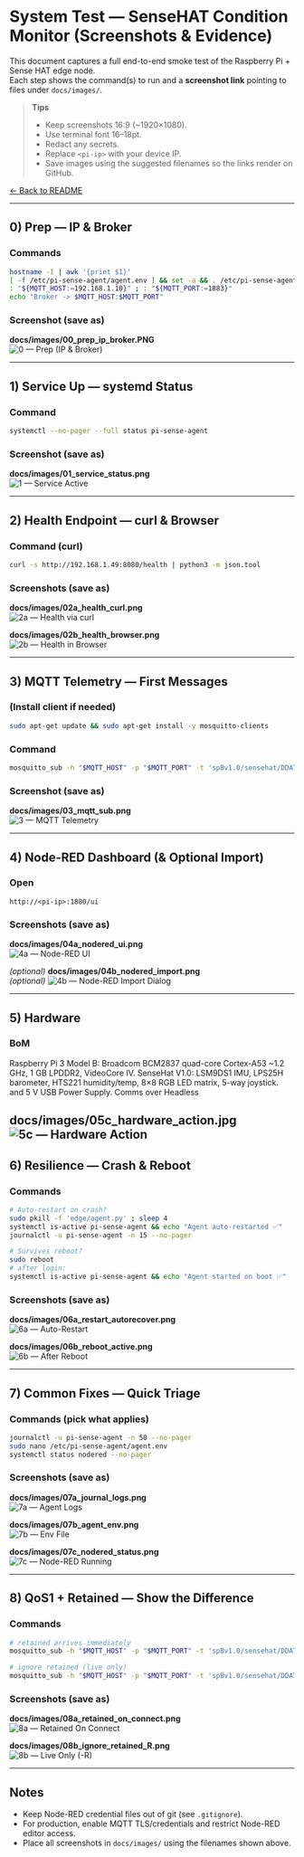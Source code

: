 # System Test — SenseHAT Condition Monitor (Screenshots & Evidence)

This document captures a full end-to-end smoke test of the Raspberry Pi + Sense HAT edge node.  
Each step shows the command(s) to run and a **screenshot link** pointing to files under `docs/images/`.

> **Tips**
> - Keep screenshots 16:9 (~1920×1080).
> - Use terminal font 16–18pt.
> - Redact any secrets.
> - Replace `<pi-ip>` with your device IP.
> - Save images using the suggested filenames so the links render on GitHub.

[← Back to README](README.md)

---

## 0) Prep — IP & Broker

### Commands
```bash
hostname -I | awk '{print $1}'
[ -f /etc/pi-sense-agent/agent.env ] && set -a && . /etc/pi-sense-agent/agent.env && set +a
: "${MQTT_HOST:=192.168.1.10}" ; : "${MQTT_PORT:=1883}"
echo "Broker -> $MQTT_HOST:$MQTT_PORT"
```

### Screenshot (save as)
**docs/images/00_prep_ip_broker.PNG**  
![0 — Prep (IP & Broker)](docs/images/00_prep_ip_broker.PNG)

---

## 1) Service Up — systemd Status

### Command
```bash
systemctl --no-pager --full status pi-sense-agent
```

### Screenshot (save as)
**docs/images/01_service_status.png**  
![1 — Service Active](docs/images/01_service_status.png)

---

## 2) Health Endpoint — curl & Browser

### Command (curl)
```bash
curl -s http://192.168.1.49:8080/health | python3 -m json.tool
```

### Screenshots (save as)
**docs/images/02a_health_curl.png**  
![2a — Health via curl](docs/images/02a_health_curl.png)

**docs/images/02b_health_browser.png**  
![2b — Health in Browser](docs/images/02b_health_browser.png)

---

## 3) MQTT Telemetry — First Messages

### (Install client if needed)
```bash
sudo apt-get update && sudo apt-get install -y mosquitto-clients
```

### Command
```bash
mosquitto_sub -h "$MQTT_HOST" -p "$MQTT_PORT" -t 'spBv1.0/sensehat/DDATA/pi-edge' -v | head -n 3
```

### Screenshot (save as)
**docs/images/03_mqtt_sub.png**  
![3 — MQTT Telemetry](docs/images/03_mqtt_sub.png)

---

## 4) Node-RED Dashboard (& Optional Import)

### Open
```
http://<pi-ip>:1880/ui
```

### Screenshots (save as)
**docs/images/04a_nodered_ui.png**  
![4a — Node-RED UI](docs/images/04a_nodered_ui.png)

*(optional)* **docs/images/04b_nodered_import.png**  
*(optional)* ![4b — Node-RED Import Dialog](docs/images/04b_nodered_import.png)

---

## 5) Hardware

### BoM
Raspberry Pi 3 Model B: Broadcom BCM2837 quad-core Cortex-A53 ~1.2 GHz, 1 GB LPDDR2, VideoCore IV.
SenseHat V1.0: LSM9DS1 IMU, LPS25H barometer, HTS221 humidity/temp, 8×8 RGB LED matrix, 5-way joystick. and 5 V USB Power Supply. Comms over Headless

**docs/images/05c_hardware_action.jpg**  
![5c — Hardware Action](docs/images/05c_hardware_action.jpg)
---

## 6) Resilience — Crash & Reboot

### Commands
```bash
# Auto-restart on crash?
sudo pkill -f 'edge/agent.py' ; sleep 4
systemctl is-active pi-sense-agent && echo "Agent auto-restarted ✅"
journalctl -u pi-sense-agent -n 15 --no-pager

# Survives reboot?
sudo reboot
# after login:
systemctl is-active pi-sense-agent && echo "Agent started on boot ✅"
```

### Screenshots (save as)
**docs/images/06a_restart_autorecover.png**  
![6a — Auto-Restart](docs/images/06a_restart_autorecover.png)

**docs/images/06b_reboot_active.png**  
![6b — After Reboot](docs/images/06b_reboot_active.png)

---

## 7) Common Fixes — Quick Triage

### Commands (pick what applies)
```bash
journalctl -u pi-sense-agent -n 50 --no-pager
sudo nano /etc/pi-sense-agent/agent.env
systemctl status nodered --no-pager
```

### Screenshots (save as)
**docs/images/07a_journal_logs.png**  
![7a — Agent Logs](docs/images/07a_journal_logs.png)

**docs/images/07b_agent_env.png**  
![7b — Env File](docs/images/07b_agent_env.png)

**docs/images/07c_nodered_status.png**  
![7c — Node-RED Running](docs/images/07c_nodered_status.png)

---

## 8) QoS1 + Retained — Show the Difference

### Commands
```bash
# retained arrives immediately
mosquitto_sub -h "$MQTT_HOST" -p "$MQTT_PORT" -t 'spBv1.0/sensehat/DDATA/pi-edge' -v | head -n 1

# ignore retained (live only)
mosquitto_sub -h "$MQTT_HOST" -p "$MQTT_PORT" -t 'spBv1.0/sensehat/DDATA/pi-edge' -R -v | head -n 2
```

### Screenshots (save as)
**docs/images/08a_retained_on_connect.png**  
![8a — Retained On Connect](docs/images/08a_retained_on_connect.png)

**docs/images/08b_ignore_retained_R.png**  
![8b — Live Only (-R)](docs/images/08b_ignore_retained_R.png)

---

## Notes

- Keep Node-RED credential files out of git (see `.gitignore`).  
- For production, enable MQTT TLS/credentials and restrict Node-RED editor access.  
- Place all screenshots in `docs/images/` using the filenames shown above.
